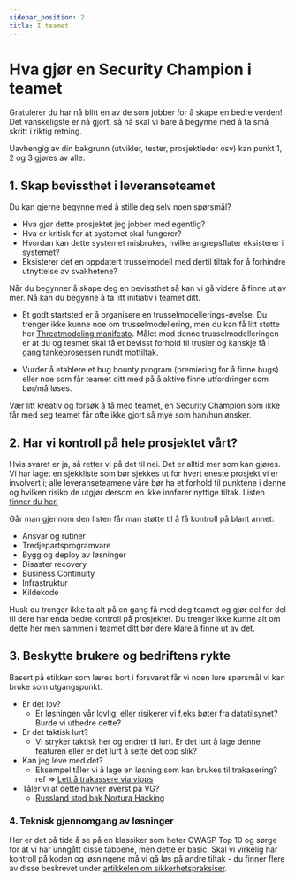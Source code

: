 ```yaml
---
sidebar_position: 2
title: I teamet
---
```

# Hva gjør en Security Champion i teamet
Gratulerer du har nå blitt en av de som jobber for å skape en bedre verden! Det vanskeligste er nå gjort, så nå skal vi bare å begynne med å ta små skritt i riktig retning.

Uavhengig av din bakgrunn (utvikler, tester, prosjektleder osv) kan punkt 1, 2 og 3 gjøres av alle.

## 1. Skap bevissthet i leveranseteamet
Du kan gjerne begynne med å stille deg selv noen spørsmål?

* Hva gjør dette prosjektet jeg jobber med egentlig?
* Hva er kritisk for at systemet skal fungerer?
* Hvordan kan dette systemet misbrukes, hvilke angrepsflater eksisterer i systemet?
* Eksisterer det en oppdatert trusselmodell med dertil tiltak for å forhindre utnyttelse av svakhetene?

Når du begynner å skape deg en bevissthet så kan vi gå videre å finne ut av mer. Nå kan du begynne å ta litt initiativ i teamet ditt.

* Et godt startsted er å organisere en trusselmodellerings-øvelse. Du trenger ikke kunne noe om trusselmodellering, men du kan få litt støtte her [Threatmodeling manifesto](https://www.threatmodelingmanifesto.org/). Målet med denne trusselmodelleringen er at du og teamet skal få et bevisst forhold til trusler og kanskje få i gang tankeprosessen rundt mottiltak.

* Vurder å etablere et bug bounty program (premiering for å finne bugs) eller noe som får teamet ditt med på å aktive finne utfordringer som bør/må løses.

Vær litt kreativ og forsøk å få med teamet, en Security Champion som ikke får med seg teamet får ofte ikke gjort så mye som han/hun ønsker.

## 2. Har vi kontroll på hele prosjektet vårt?

Hvis svaret er ja, så retter vi på det til nei. Det er alltid mer som kan gjøres. Vi har laget en sjekkliste som bør sjekkes ut for hvert eneste prosjekt vi er involvert i; alle leveranseteamene våre bør ha et forhold til punktene i denne og hvilken risiko de utgjør dersom en ikke innfører nyttige tiltak. Listen [finner du her.](https://sikkerhet.bouvet.no/checklist)

Går man gjennom den listen får man støtte til å få kontroll på blant annet:
* Ansvar og rutiner
* Tredjepartsprogramvare
* Bygg og deploy av løsninger
* Disaster recovery
* Business Continuity
* Infrastruktur
* Kildekode

Husk du trenger ikke ta alt på en gang få med deg teamet og gjør del for del til dere har enda bedre kontroll på prosjektet. Du trenger ikke kunne alt om dette her men sammen i teamet ditt bør dere klare å finne ut av det.

## 3. Beskytte brukere og bedriftens rykte

Basert på etikken som læres bort i forsvaret får vi noen lure spørsmål vi kan bruke som utgangspunkt.

* Er det lov?
  * Er løsningen vår lovlig, eller risikerer vi f.eks bøter fra datatilsynet? Burde vi utbedre dette?
* Er det taktisk lurt?
  * Vi stryker taktisk her og endrer til lurt. Er det lurt å lage denne featuren eller er det lurt å sette det opp slik?
* Kan jeg leve med det?
  * Eksempel tåler vi å lage en løsning som kan brukes til trakasering? ref => [Lett å trakassere via vipps](https://nrkbeta.no/2022/09/14/lett-a-trakassere-via-vipps/)
* Tåler vi at dette havner øverst på VG?
  * [Russland stod bak Nortura Hacking](https://www.digi.no/artikler/tv-2-russland-sto-bak-nortura-hacking-ifolge-selskapet/519712)
  

### 4. Teknisk gjennomgang av løsninger

Her er det på tide å se på en klassiker som heter OWASP Top 10 og sørge for at vi har unngått disse tabbene, men dette er basic. Skal vi virkelig har kontroll på koden og løsningene må vi gå løs på andre tiltak - du finner flere av disse beskrevet under [artikkelen om sikkerhetspraksiser](/utvikle/sikkerhetspraksiser).
